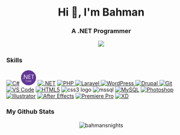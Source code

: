 <h1 align="center" style="text-align: center;">Hi 👋, I'm Bahman</h1>
<h3 align="center" style="text-align: center;">A .NET Programmer</h3>

<div id="header" align="center" style="text-align: center;">
    <img src="https://64.media.tumblr.com/cdadc96caafe6ca605fc34b52f97a1b4/tumblr_mk0s45n8R81rmcgo1o1_250.gifv" />
</div>
<div id="main" align="center" style="text-align: center;">
<h3 style="text-align: left;">Skills</h3>
<p style="text-align: left;">
    <a href="https://docs.microsoft.com/en-us/dotnet/csharp/" target="_blank" rel="noreferrer"><img
            src="https://raw.githubusercontent.com/danielcranney/readme-generator/main/public/icons/skills/csharp-colored.svg"
            width="40" height="40" alt="C#" /></a>
    <a href="https://www.figma.com/" target="_blank" rel="noreferrer"><img
            src="https://raw.githubusercontent.com/devicons/devicon/master/icons/dotnetcore/dotnetcore-original.svg"
            width="40" height="40" alt="visual-studio" /></a>
    <a href="https://www.figma.com/" target="_blank" rel="noreferrer"><img
            src="https://img.icons8.com/?size=100&id=ezj3zaVtImPg&format=png&color=000000" width="40"
            height="40" alt=".NET" /></a>
    <a href="https://www.php.net/" target="_blank" rel="noreferrer">
  <img src="https://raw.githubusercontent.com/danielcranney/readme-generator/main/public/icons/skills/php-colored.svg"
       width="40" height="40" alt="PHP" />
</a>
    <a href="https://laravel.com/" target="_blank" rel="noreferrer">
  <img src="https://raw.githubusercontent.com/danielcranney/readme-generator/main/public/icons/skills/laravel-colored.svg"
       width="40" height="40" alt="Laravel" />
</a>
    <a href="https://wordpress.org/" target="_blank" rel="noreferrer">
  <img src="https://raw.githubusercontent.com/danielcranney/readme-generator/main/public/icons/skills/wordpress-colored.svg"
       width="40" height="40" alt="WordPress" />
</a>
  <a href="https://www.drupal.org/" target="_blank" rel="noreferrer">
  <img src="https://cdn.jsdelivr.net/gh/devicons/devicon/icons/drupal/drupal-original.svg"
       width="40" height="40" alt="Drupal" />
</a>
    <a href="https://git-scm.com/" target="_blank" rel="noreferrer">
  <img src="https://raw.githubusercontent.com/danielcranney/readme-generator/main/public/icons/skills/git-colored.svg"
       width="40" height="40" alt="Git" />
</a>
    <a href="https://docs.microsoft.com/en-us/cpp/?view=msvc-170" target="_blank" rel="noreferrer"><img
            src="https://raw.githubusercontent.com/danielcranney/readme-generator/main/public/icons/skills/visualstudiocode.svg"
            width="40" height="40" alt="VS Code" /></a>
    <a href="https://developer.mozilla.org/en-US/docs/Glossary/HTML5" target="_blank" rel="noreferrer"><img
            src="https://raw.githubusercontent.com/danielcranney/readme-generator/main/public/icons/skills/html5-colored.svg"
            width="40" height="40" alt="HTML5" /></a>
    <img src="https://cdn.jsdelivr.net/gh/devicons/devicon/icons/css3/css3-original.svg" height="40" alt="css3 logo" />
    <img src="https://www.svgrepo.com/show/303229/microsoft-sql-server-logo.svg" alt="mssql" width="40" height="40" />
    <a href="https://www.mysql.com/" target="_blank" rel="noreferrer"><img
            src="https://raw.githubusercontent.com/danielcranney/readme-generator/main/public/icons/skills/mysql-colored.svg"
            width="40" height="40" alt="MySQL" /></a>
    <a href="https://www.adobe.com/uk/products/photoshop.html" target="_blank" rel="noreferrer">
        <img src="https://raw.githubusercontent.com/danielcranney/readme-generator/main/public/icons/skills/photoshop-colored.svg"
            width="40" height="40" alt="Photoshop" /></a>
    <a href="https://www.adobe.com/uk/products/illustrator.html" target="_blank" rel="noreferrer"><img
            src="https://raw.githubusercontent.com/danielcranney/readme-generator/main/public/icons/skills/illustrator-colored.svg"
            width="40" height="40" alt="Illustrator" /></a>
    <a href="https://www.adobe.com/uk/products/aftereffects.html" target="_blank" rel="noreferrer"><img
            src="https://raw.githubusercontent.com/danielcranney/readme-generator/main/public/icons/skills/aftereffects-colored.svg"
            width="40" height="40" alt="After Effects" /></a>
    <a href="https://www.adobe.com/uk/products/premiere.html" target="_blank" rel="noreferrer"><img
            src="https://raw.githubusercontent.com/danielcranney/readme-generator/main/public/icons/skills/premierepro-colored.svg"
            width="40" height="40" alt="Premiere Pro" /></a>
    <a href="https://www.adobe.com/uk/products/xd.html" target="_blank" rel="noreferrer"><img
            src="https://raw.githubusercontent.com/danielcranney/readme-generator/main/public/icons/skills/xd-colored.svg"
            width="40" height="40" alt="XD" /></a>
</p>
    </div>
    <div id="footer" align="center" style="text-align: center;">
        <h3 style="text-align: left;"><b>My Github Stats</b></h3>
            <p>
            <img align="center"
                src="https://github-readme-stats.vercel.app/api/top-langs?username=bahmansnights&show_icons=true&locale=en&layout=compact"
                    alt="bahmansnights" />
        </p>
        </div>
